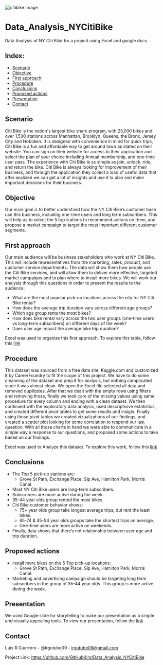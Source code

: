 ![citibike Image]()
# Data_Analysis_NYCitiBike
Data Analysis of NY Citi Bike for a project using Excel and google docs

## Index:

- [Scenario](#scenario)
- [Objective](#objective)
- [First approach](#first-approach)
- [Procedure](#procedure)
-	[Conclusions](#conclusions)
-	[Proposed actions](#proposed-actions)
- [Presentation](#presentation)
-	[Contact](#contact) 

## Scenario

Citi Bike is the nation's largest bike share program, with 25,000 bikes and over 1,500 stations across Manhattan, Brooklyn, Queens, the Bronx, Jersey City and Hoboken. It is designed with convenience in mind for quick trips, Citi Bike is a fun and affordable way to get around town as stated on their website. You can sign on their website for access to their application and select the plan of your choice including Annual membership, and one-time user pass. The experience with Citi Bike is as simple as join, unlock, ride, and return the bike.
Citi Bike is always looking for improvement of their business, and through the application they collect a load of useful data that after analized we can get a lot of insights and use it to plan and make important decisions for their business.

## Objective

Our main goal is to better understand how the NY Citi Bike’s customer base use this business, including one-time users and long term subscribers. 
This will help us to select the 5 top stations to recommend actions on them, and propose a market campaign to target the most important different customer segments.

## First approach

Our main audience will be business stakeholders who work at NY Citi Bike. This will include representatives from the marketing, sales, product, and customer service departments. The data will show them how people use the Citi Bike services, and will allow them to deliver more effective, targeted market campaigns and to plan where to install more bikes.
We will work our analysis through this questions in order to present the results to the audience:
- What are the most popular pick-up locations across the city for NY Citi Bike rental?
- How does the average trip duration vary across different age groups?
- Which age group rents the most bikes?
- How does bike rental vary across the two user groups (one-time users vs long-term subscribers) on different days of the week?
- Does user age impact the average bike trip duration?

Excel was used to organize this first approach. To explore this table, follow this [link](https://docs.google.com/spreadsheets/d/1oqWlSLKPg0_O1UY6g2VYYs94ZONzoD-4xBjYpxisGH4/edit?usp=sharing)

## Procedure

This dataset was sourced from a free data site: Kaggle.com and customized it by CareerFoundry to fit the scope of this project. We have to do some cleanning of the  dataset and prep it for analysis, but nothing complicated since it was almost clean. We open the Excel file selected all data and removed duplicates. After that we dealt with the empty rows using filters and removing those, finally we took care of the missing values using same procedure for every column and ending with a clean dataset.
We then continued with the exploratory data analysis, used descriptivive estatistics, and created different pivot tables to get some results and insigts.
Finally using those pivot tables we created vizualizations of our findings, and created a scatter plot looking for some correlation to respond our last question.
With all those charts in hand we were able to communicate in a simple way a response to our questions, and proposed some actions to take based on our findings.

Excel was used to Analyze this dataset. To explore this work, follow this [link]()

## Conclusions

- The Top 5 pick-up stations are:
  - Grove St Path, Exchange Place, Sip Ave, Hamilton Park, Morris Canal.
- Most NY Citi Bike users are long-term subscribers.
- Subscribers are more active during the week.
- 35-44 year olds group rented the most bikes.
- Citi Bike customer behavior shows:
  - 75+ year olds group take longest average trips, but rent the least bikes.
  - 65-74 & 45-54 year olds groups take the shortest trips on average.
  - One-time users are more active on weekends.
- Finally, data shows that there’s not relationship between user age and trip duration.

## Proposed actions

- Install more bikes on the 5 Top pick-up locations:
  - Grove St Path, Exchange Place, Sip Ave, Hamilton Park, Morris Canal.
- Marketing and advertising campaign should be targeting long term subscribers in the group of 35-44 year olds. This group is more active during the week.

## Presentation

We used Google slide for storytelling to make our presentation as a simple and visually appealing tools. To view our presentation, follow the [link]()

## Contact

Luis R Guerrero - @lrgutube09 - lrgutube09@gmail.com

Project Link: https://github.com/GitHub4lrg/Data_Analysis_NYCitiBike
